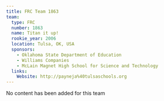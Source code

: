 ```yaml
---
title: FRC Team 1863
team:
  type: FRC
  number: 1863
  name: Titan it up!
  rookie_year: 2006
  location: Tulsa, OK, USA
  sponsors:
    - Oklahoma State Department of Education
    - Williams Companies
    - McLain Magnet High School for Science and Technology
  links:
    Website: http://payneja%40tulsaschools.org
---
```

No content has been added for this team